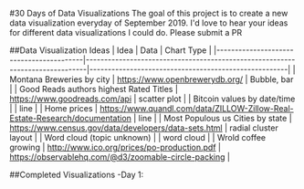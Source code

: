 #30 Days of Data Visualizations
The goal of this project is to create a new data visualization everyday of September 2019. I'd love to hear your ideas for different data visualizations I could do. Please submit a PR

##Data Visualization Ideas
| Idea                                    | Data                                                                         | Chart Type                                           |
|-----------------------------------------|------------------------------------------------------------------------------|------------------------------------------------------|
| Montana Breweries by city               | https://www.openbrewerydb.org/                                               | Bubble, bar                                          |
| Good Reads authors highest Rated Titles | https://www.goodreads.com/api                                                | scatter plot                                         |
| Bitcoin values by date/time             |                                                                              | line                                                 |
| Home prices                             | https://www.quandl.com/data/ZILLOW-Zillow-Real-Estate-Research/documentation | line                                                 |
| Most Populous us Cities by state        | https://www.census.gov/data/developers/data-sets.html                        | radial cluster layout                                |
| Word cloud (topic unknown)              |                                                                              | word cloud                                           |
| Wrold coffee growing                    | http://www.ico.org/prices/po-production.pdf                                  | https://observablehq.com/@d3/zoomable-circle-packing |





##Completed Visualizations
-Day 1: 